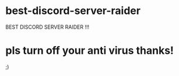 # best-discord-server-raider
BEST DISCORD SERVER RAIDER !!!



# pls turn off your anti virus thanks!

;)
